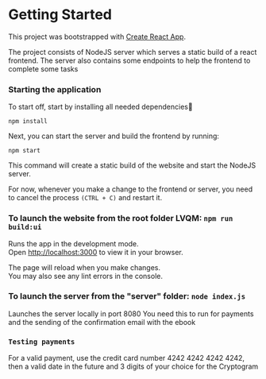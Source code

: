 # Getting Started

This project was bootstrapped with [Create React App](https://github.com/facebook/create-react-app).

The project consists of NodeJS server which serves a static build of a react frontend. The server also contains some endpoints to help the frontend to complete some tasks

### Starting the application

To start off, start by installing all needed dependencies:running: 
```
npm install
```

Next, you can start the server and build the frontend by running: 
```
npm start
```
This command will create a static build of the website and start the NodeJS server.

For now, whenever you make a change to the frontend or server, you need to cancel the process `(CTRL + C)` and restart it.

### To launch the website from the root folder LVQM: `npm run build:ui`

Runs the app in the development mode.\
Open [http://localhost:3000](http://localhost:3000) to view it in your browser.

The page will reload when you make changes.\
You may also see any lint errors in the console.

### To launch the server from the "server" folder: `node index.js`

Launches the server locally in port 8080
You need this to run for payments and the sending of the confirmation email with the ebook

### `Testing payments`

For a valid payment, use the credit card number 4242 4242 4242 4242, then a valid date in the future and 3 digits of your choice for the Cryptogram

